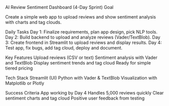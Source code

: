 AI Review Sentiment Dashboard (4-Day Sprint)
Goal

Create a simple web app to upload reviews and show sentiment analysis with charts and tag clouds.

Daily Tasks
   Day 1: Finalize requirements, plan app design, pick NLP tools.
   Day 2: Build backend to upload and analyze reviews (Vader/TextBlob).
   Day 3: Create frontend in Streamlit to upload reviews and display results.
   Day 4: Test app, fix bugs, add tag cloud, deploy and document.

Key Features
   Upload reviews (CSV or text)
   Sentiment analysis with Vader and TextBlob
   Display sentiment trends and tag cloud
   Ready for simple tiered pricing

Tech Stack
   Streamlit (UI)
   Python with Vader & TextBlob
   Visualization with Matplotlib or Plotly

Success Criteria
   App working by Day 4
   Handles 5,000 reviews quickly
   Clear sentiment charts and tag cloud
   Positive user feedback from testing